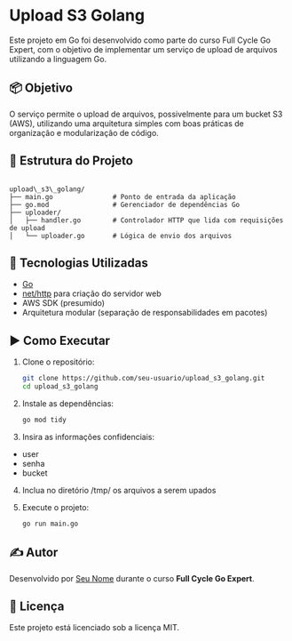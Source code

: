 # Upload S3 Golang

Este projeto em Go foi desenvolvido como parte do curso Full Cycle Go Expert, com o objetivo de implementar um serviço de upload de arquivos utilizando a linguagem Go.

## 📦 Objetivo

O serviço permite o upload de arquivos, possivelmente para um bucket S3 (AWS), utilizando uma arquitetura simples com boas práticas de organização e modularização de código.

## 🧱 Estrutura do Projeto

```

upload\_s3\_golang/
├── main.go               # Ponto de entrada da aplicação
├── go.mod                # Gerenciador de dependências Go
├── uploader/
│   ├── handler.go        # Controlador HTTP que lida com requisições de upload
│   └── uploader.go       # Lógica de envio dos arquivos

````

## 🚀 Tecnologias Utilizadas

- [Go](https://golang.org/)
- [net/http](https://pkg.go.dev/net/http) para criação do servidor web
- AWS SDK (presumido)
- Arquitetura modular (separação de responsabilidades em pacotes)

## ▶️ Como Executar

1. Clone o repositório:
   ```bash
   git clone https://github.com/seu-usuario/upload_s3_golang.git
   cd upload_s3_golang
   ```

2. Instale as dependências:

   ```bash
   go mod tidy
   ```

3. Insira as informações confidenciais:
  - user
  - senha
  - bucket

4. Inclua no diretório /tmp/ os arquivos a serem upados

5. Execute o projeto:

   ```bash
   go run main.go
   ```

## ✍️ Autor

Desenvolvido por [Seu Nome](https://github.com/seu-usuario) durante o curso **Full Cycle Go Expert**.

## 📄 Licença

Este projeto está licenciado sob a licença MIT.
